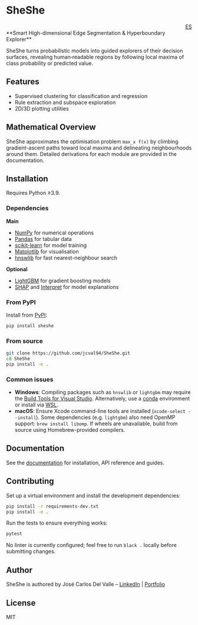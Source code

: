 # SheShe
<div align="right"><a href="README_ES.md">ES</a></div>
**Smart High-dimensional Edge Segmentation & Hyperboundary Explorer**

SheShe turns probabilistic models into guided explorers of their decision surfaces, revealing human‑readable regions by following local maxima of class probability or predicted value.

## Features
- Supervised clustering for classification and regression
- Rule extraction and subspace exploration
- 2D/3D plotting utilities

## Mathematical Overview
SheShe approximates the optimisation problem <code>max_x f(x)</code> by climbing gradient-ascent paths toward local maxima and delineating neighbourhoods around them. Detailed derivations for each module are provided in the documentation.

## Installation
Requires Python ≥3.9.

### Dependencies

**Main**

- [NumPy](https://numpy.org/) for numerical operations
- [Pandas](https://pandas.pydata.org/) for tabular data
- [scikit-learn](https://scikit-learn.org/) for model training
- [Matplotlib](https://matplotlib.org/) for visualisation
- [hnswlib](https://github.com/nmslib/hnswlib) for fast nearest-neighbour search

**Optional**

- [LightGBM](https://lightgbm.readthedocs.io/) for gradient boosting models
- [SHAP](https://shap.readthedocs.io/) and [Interpret](https://interpret.ml/) for model explanations

### From PyPI

Install from [PyPI](https://pypi.org/project/sheshe/):

```bash
pip install sheshe
```

### From source

```bash
git clone https://github.com/jcval94/SheShe.git
cd SheShe
pip install -e .
```

### Common issues

- **Windows**: Compiling packages such as `hnswlib` or `lightgbm` may require the
  [Build Tools for Visual Studio](https://visualstudio.microsoft.com/visual-cpp-build-tools/).
  Alternatively, use a [conda](https://conda.io/) environment or
  install via [WSL](https://learn.microsoft.com/windows/wsl/install).
- **macOS**: Ensure Xcode command-line tools are installed (`xcode-select --install`).
  Some dependencies (e.g. `lightgbm`) also need OpenMP support: `brew install libomp`.
  If wheels are unavailable, build from source using Homebrew-provided compilers.

## Documentation
See the [documentation](https://jcval94.github.io/SheShe/) for installation, API reference and guides.

## Contributing
Set up a virtual environment and install the development dependencies:

```bash
pip install -r requirements-dev.txt
pip install -e .
```

Run the tests to ensure everything works:

```bash
pytest
```

No linter is currently configured; feel free to run `black .` locally before submitting changes.

## Author
SheShe is authored by José Carlos Del Valle – [LinkedIn](https://www.linkedin.com/in/jose-carlos-del-valle/) | [Portfolio](https://jcval94.github.io/Portfolio/)

## License
MIT
